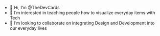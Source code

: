 - 👋 Hi, I’m @TheDevCards
- 👀 I’m interested in teaching people how to visualize everyday items with Tech 
- 💞️ I’m looking to collaborate on integrating Design and Development into our everyday lives
